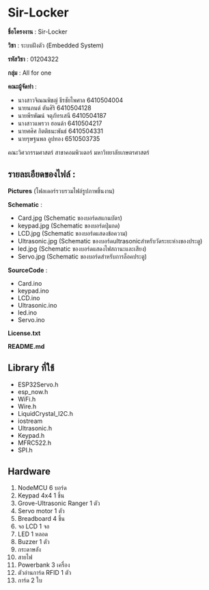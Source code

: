 # Sir-Locker

**ชื่อโครงงาน** : Sir-Locker

**วิชา** : ระบบฝังตัว (Embedded System) 

**รหัสวิชา** : 01204322

**กลุ่ม** : All for one

**คณะผู้จัดทำ** :
- นางสาวจิณณพิชญ์ ธีรชัยไพศาล 6410504004
- นายนภนต์ ตันศิริ  6410504128
- นายพีรพัฒน์ จตุภัทรเสนี 6410504187
- นางสาวแพรวา ฮอนด้า 6410504217
- นายศศิศ กิตติธนะพันธ์ 6410504331
- นายรุษฐนพล อูปทอง 6510503735

คณะวิศวกรรมศาสตร์ สาขาคอมพิวเตอร์ มหาวิทยาลัยเกษตรศาสตร์

## รายละเอียดของไฟล์ :
**Pictures** (โฟลเดอร์รวบรวมไฟล์รูปภาพชิ้นงาน)

**Schematic** :
- Card.jpg (Schematic ของบอร์ดสแกนบัตร)
- keypad.jpg (Schematic ของบอร์ดปุ่มกด)
- LCD.jpg (Schematic ของบอร์ดแสดงข้อความ)
- Ultrasonic.jpg (Schematic ของบอร์ดultrasonicสำหรับวัดระยะห่างของประตู)
- led.jpg (Schematic ของบอร์ดแสดงไฟสถานะและเสียง)
- Servo.jpg (Schematic ของบอร์ดสำหรับการล็อคประตู)

**SourceCode** :
- Card.ino
- keypad.ino
- LCD.ino
- Ultrasonic.ino
- led.ino
- Servo.ino

**License.txt**

**README.md**		

## Library ที่ใช้
- ESP32Servo.h
- esp_now.h
- WiFi.h
- Wire.h
- LiquidCrystal_I2C.h
- iostream
- Ultrasonic.h
- Keypad.h
- MFRC522.h
- SPI.h


## Hardware
1. NodeMCU 6 บอร์ด
2. Keypad 4x4 1 ชิ้น
3. Grove-Ultrasonic Ranger 1 ตัว
4. Servo motor 1 ตัว
5. Breadboard 4 ชิ้น
6. จอ LCD 1 จอ
7. LED 1 หลอด
8. Buzzer 1 ตัว
9. กระดาษลัง
10. สายไฟ
11. Powerbank 3 เครื่อง
12. ตัวอ่านการ์ด RFID 1 ตัว
13. การ์ด 2 ใบ
